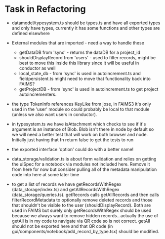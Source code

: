 # Task in Refactoring

* datamodel/typesystem.ts should be types.ts and have all exported types
 and only have types, currently it has some functions and other types are
 defined elsewhere

* External modules that are imported - need a way to handle these
  * getDataDB from 'sync' - returns the dataDB for a project_id
  * shouldDisplayRecord from 'users' - used to filter records, might
  be best to move this inside this library since it will be useful
  in conductor as well
  * local_state_db - from 'sync' is used in autoincrement.ts and fieldpersistent.ts
  might need to move that functionality back into FAIMS?
  * getProjectDB - from 'sync' is used in autoincrement.ts to get project
    autoincrementers.

* the type TokenInfo references KeyLike from jose, in FAIMS3 it's only
  used in the 'user' module so could probably be local to that module
  (unless we also want users in conductor).

* in typesystem.ts we have isAttachment which checks to see if it's argument
  is an instance of Blob.  Blob isn't there in node by default so we will need
  a better test that will work on both browser and node.  Initially just having
  that fn return false to get the tests to run 

* the exported interface 'option' could do with a better name!

* data_storage/validation.ts is about form validation and relies on getting the
 uiSpec for a notebook via modules not included here.  Remove it from here for
 now but consider pulling all of the metadata manipulation code into here at some
 later time

* to get a list of records we have getRecordsWithRegex (data_storage/index.ts) 
 and getAllRecordsWithRegex (data_storage/queries.ts).   getRecords calls getAllRecords
 and then calls filterRecordMetadata to optionally remove deleted records and those
 that shouldn't be visible to the user (shouldDisplayRecord).   Both are 
 used in FAIMS but surely only getRecordsWithRegex should be used because we
 always want to remove hidden records...actually the use of getAll is in my
 code to navigate via QR code so is not correct.  getAll should not be
 exported here and that QR code (in gui/components/notebook/add_record_by_type.tsx)
 should be modified.

 

